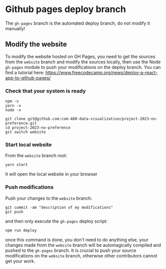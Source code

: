 # Github pages deploy branch
The `gh-pages` branch is the automated deploy branch, do not modify it manually!

## Modify the website
To modify the website hosted on GH Pages, you need to get the sources from the `website` branch and modify the sources locally, then use the Node `gh-pages` module to push your modifications on the deploy branch.
You can find a tutorial here: https://www.freecodecamp.org/news/deploy-a-react-app-to-github-pages/

### Check that your system is ready
```
npm -v
yarn -v
node -v
```
```
git clone git@github.com:com-480-data-visualization/project-2023-no-preference.git
cd project-2023-no-preference
git switch website
```

### Start local website
From the `website` branch root:
```
yarn start
```
It will open the local website in your browser

### Push modifications
Push your changes to the `website` branch:
```
git commit -am "description of my modifications"
git push
```
and then only execute the `gh-pages` deploy script:
```
npm run deploy
```
once this command is done, you don't need to do anything else, your changes made from the `website` branch will be automagically compiled and pushed to the `gh-pages` branch.
It is crucial to push your source modifications on the `website` branch, otherwise other contributors cannot get your work.

